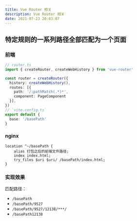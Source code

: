 ```yaml
---
title: Vue Router 相关
description: Vue Router 相关
date: 2021-07-23 20:03:07
---
```



## 特定规则的一系列路径全部匹配为一个页面

### 前端


```ts
// router.ts
import { createRouter, createWebHistory } from 'vue-router'

const router = createRouter({
  history: createWebHistory(),
  routes: [{
    path: '/:pathMatch(.*)*',
    component: PageComponent
  }],
})
// `vite.config.ts`
export default {
  base: '/basePath'
}
```

### nginx

```nginx
location ^~/basePath {
	alias 打包之后的前端文件路径;
	index index.html;
	try_files $uri $uri/ /basePath/index.html;
}
```

### 实现效果

匹配路径：
  - `/basePath`
  - `/basePath/9527`
  - `/basePath/9527/12138/***/`
  - `/basePath12138`

